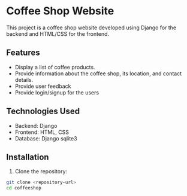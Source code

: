 # Coffee Shop Website

This project is a coffee shop website developed using Django for the backend and HTML/CSS for the frontend.

## Features

- Display a list of coffee products.
- Provide information about the coffee shop, its location, and contact details.
- Provide user feedback
- Provide login/signup for the users

## Technologies Used

- Backend: Django
- Frontend: HTML, CSS
- Database: Django sqlite3
## Installation

1. Clone the repository:

```bash
git clone <repository-url>
cd coffeeshop
